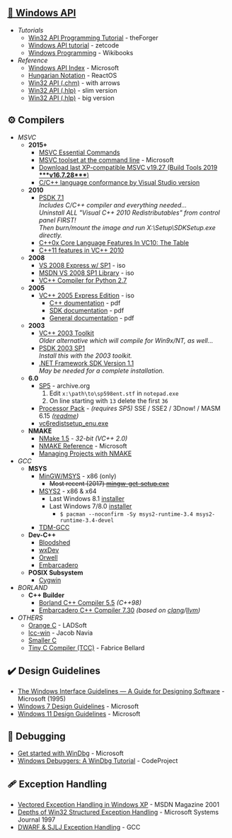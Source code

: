 
## [📖 Windows API](https://en.wikipedia.org/wiki/Windows_API)
* _Tutorials_
  - [Win32 API Programming Tutorial](http://www.winprog.org/tutorial/) - theForger
  - [Windows API tutorial](https://zetcode.com/gui/winapi/) - zetcode
  - [Windows Programming](https://en.wikibooks.org/wiki/Windows_Programming) - Wikibooks
* _Reference_
  - [Windows API Index](https://learn.microsoft.com/en-us/windows/win32/apiindex/windows-api-list) - Microsoft
  - [Hungarian Notation](https://reactos.org/wiki/Hungarian_Notation) - ReactOS
  - [Win32 API (.chm)](https://web.archive.org/web/20190512102726id_/http://laurencejackson.com/win32/Win32.chm) - with arrows
  - [Win32 API (.hlp)](http://www.carabez.com/downloads/win32api.zip) - slim version
  - [Win32 API (.hlp)](http://www.carabez.com/downloads/win32api_big.zip) - big version


## ⚙️ Compilers
  * _MSVC_
    * __2015+__
      - [MSVC Essential Commands](MSVC-Essential-Commands.md)
      - [MSVC toolset at the command line](https://docs.microsoft.com/en-us/cpp/build/building-on-the-command-line) - Microsoft
      - [Download last XP-compatible MSVC v19.27 (Build Tools 2019 **\*\*\*v16.7.28\*\*\***)](https://download.visualstudio.microsoft.com/download/pr/2282640c-c74e-4d6a-9710-4eb8fef730e6/dfa5c24fb7aa4d11bf375bd2a46d19d3a1ff907cbc88468b0a50e3d71d53f77a/vs_BuildTools.exe)
      - [C/C++ language conformance by Visual Studio version](https://learn.microsoft.com/en-us/cpp/overview/visual-cpp-language-conformance?view=msvc-160)
    * __2010__
      - [PSDK 7.1](https://www.microsoft.com/en-us/download/details.aspx?id=8442)  
        _Includes C/C++ compiler and everything needed...  
        Uninstall ALL "Visual C++ 2010 Redistributables" from control panel FIRST!  
        Then burn/mount the image and run X:\Setup\SDKSetup.exe directly._
      - [C++0x Core Language Features In VC10: The Table](https://devblogs.microsoft.com/cppblog/c0x-core-language-features-in-vc10-the-table/)
      - [C++11 features in VC++ 2010 ](http://web.archive.org/web/20221127094629id_/https://learn.microsoft.com/en-us/previous-versions/hh567368(v=vs.140))
    * __2008__
      - [VS 2008 Express w/ SP1](https://download.microsoft.com/download/E/8/E/E8EEB394-7F42-4963-A2D8-29559B738298/VS2008ExpressWithSP1ENUX1504728.iso) - iso
      - [MSDN VS 2008 SP1 Library](http://download.microsoft.com/download/1/f/0/1f07c259-7ff2-4902-9205-ad1dfb87ccab/VS2008SP1MSDNENUX1506188.iso) - iso
      - [VC++ Compiler for Python 2.7](http://web.archive.org/web/20160320053849id_/https://download.microsoft.com/download/7/9/6/796EF2E4-801B-4FC4-AB28-B59FBF6D907B/VCForPython27.msi)
    * __2005__
      - [VC++ 2005 Express Edition](http://go.microsoft.com/fwlink/?linkid=57034) - iso
        - [C++ doumentation](https://download.microsoft.com/download/1/6/d/16d24ada-5317-4de1-b2b2-890b51813d6e/VS2005_CPP_en-us.pdf) - pdf
        - [SDK documentation](https://download.microsoft.com/download/1/6/d/16d24ada-5317-4de1-b2b2-890b51813d6e/VS2005_SDK_en-us.pdf) - pdf
        - [General documentation](https://download.microsoft.com/download/1/6/d/16d24ada-5317-4de1-b2b2-890b51813d6e/VS2005_General_en-us.pdf) - pdf
    * __2003__
      - [VC++ 2003 Toolkit](https://archive.org/download/microsoft-visual-c-toolkit-2003/VCToolkitSetup.exe)  
        _Older alternative which will compile for Win9x/NT, as well..._  
      - [PSDK 2003 SP1](https://web.archive.org/web/20250508040615id_/https://download.microsoft.com/download/7/5/e/75ec7f04-4c8c-4f38-b582-966e76602643/5.2.3790.1830.15.PlatformSDK_Svr2003SP1_rtm.img)  
        _Install this with the 2003 toolkit._
      - [.NET Framework SDK Version 1.1](https://web.archive.org/web/20210820162511id_/https://download.microsoft.com/download/5/2/0/5202f918-306e-426d-9637-d7ee26fbe507/setup.exe)  
        _May be needed for a complete installation._
    * __6.0__
      - [SP5](https://archive.org/download/vs6sp5/vs6sp5.exe) - archive.org
        1. Edit `x:\path\to\sp598ent.stf` in `notepad.exe`
        2. On line starting with `13` delete the first `36`
      - [Processor Pack](http://download.microsoft.com/download/vb60ent/update/6/w9x2kxp/en-us/vcpp5.exe) - _(requires SP5)_ SSE / SSE2 / 3Dnow! / MASM 6.15
        _([readme](http://web.archive.org/web/20081222164354id_/http://msdn.microsoft.com/en-us/vs2005/aa718349.aspx))_
      - [vc6redistsetup_enu.exe](https://web.archive.org/web/20120610063726id_/http://download.microsoft.com/download/vc60pro/update/1/w9xnt4/en-us/vc6redistsetup_enu.exe)
    * __NMAKE__
      - [NMake 1.5](https://web.archive.org/web/20060615060342id_/http://download.microsoft.com/download/vc15/Patch/1.52/W95/EN-US/Nmake15.exe) - _32-bit (VC++ 2.0)_
      - [NMAKE Reference](https://learn.microsoft.com/en-us/cpp/build/reference/nmake-reference) - Microsoft
      - [Managing Projects with NMAKE](https://et.engr.iupui.edu/~dskim/downloadable/reference_Nmake.pdf)
  * _GCC_
    * __MSYS__
      - [MinGW/MSYS](https://sourceforge.net/projects/mingw/files/Installer) - x86 (only)
        - ~~Most recent (2017) [mingw-get-setup.exe](https://web.archive.org/web/20240225040417id_/https://osdn.dl.osdn.net/mingw/68260/mingw-get-setup.exe)~~
      - [MSYS2](https://www.msys2.org/) - x86 & x64
        - Last Windows 8.1 [installer](https://github.com/msys2/msys2-installer/releases/tag/2024-01-13)
        - Last Windows 7/8.0 [installer](https://github.com/msys2/msys2-installer/releases/tag/2022-10-28)
          - `$ pacman --noconfirm -Sy msys2-runtime-3.4 msys2-runtime-3.4-devel`
      - [TDM-GCC](https://jmeubank.github.io/tdm-gcc/)
    * __Dev-C++__
      - [Bloodshed](https://bloodshed.net/)
      - [wxDev](http://wxdsgn.sourceforge.net/)
      - [Orwell](https://orwelldevcpp.blogspot.com/)
      - [Embarcadero](https://github.com/Embarcadero/Dev-Cpp)
    * __POSIX Subsystem__
      - [Cygwin](https://www.cygwin.com/)
  * _BORLAND_
    * __C++ Builder__
      - [Borland C++ Compiler 5.5](https://altd.embarcadero.com/download/bcppbuilder/freecommandLinetools.exe) _(C++98)_
      - [Embarcadero C++ Compiler 7.30](https://altd.embarcadero.com/download/bcppbuilder/BCC102.zip) _(based on [clang](https://clang.llvm.org/)/[llvm](https://llvm.org/))_
  * _OTHERS_
    * [Orange C](https://ladsoft.tripod.com/orange_c_compiler.html) - LADSoft
    * [lcc-win](https://lcc-win32.services.net/) - Jacob Navia
    * [Smaller C](https://github.com/alexfru/SmallerC)
    * [Tiny C Compiler (TCC)](https://bellard.org/tcc/) - Fabrice Bellard


## ✔️ Design Guidelines
* [The Windows Interface Guidelines — A Guide for Designing Software](https://www.ics.uci.edu/~kobsa/courses/ICS104/course-notes/Microsoft_WindowsGuidelines.pdf) - Microsoft (1995)
* [Windows 7 Design Guidelines](https://learn.microsoft.com/en-us/windows/win32/uxguide/guidelines) - Microsoft
* [Windows 11 Design Guidelines](https://learn.microsoft.com/en-us/windows/apps/design/) - Microsoft


## 🔎 Debugging
* [Get started with WinDbg](https://github.com/MicrosoftDocs/windows-driver-docs/blob/staging/windows-driver-docs-pr/debugger/getting-started-with-windbg.md) - Microsoft
* [Windows Debuggers: A WinDbg Tutorial](https://www.codeproject.com/articles/6084/windows-debuggers-part-1-a-windbg-tutorial) - CodeProject


## 🩹 Exception Handling
* [Vectored Exception Handling in Windows XP](https://learn.microsoft.com/en-us/archive/msdn-magazine/2001/september/under-the-hood-new-vectored-exception-handling-in-windows-xp) - MSDN Magazine 2001
* [Depths of Win32 Structured Exception Handling](https://web.archive.org/web/20081230021224id_/http://www.microsoft.com/msj/0197/Exception/Exception.aspx) - Microsoft Systems Journal 1997
* [DWARF & SJLJ Exception Handling](https://gcc.gnu.org/wiki/WindowsGCCImprovements) - GCC
